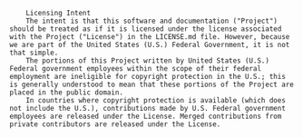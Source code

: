 		Licensing Intent
		The intent is that this software and documentation ("Project") should be treated as if it is licensed under the license associated with the Project ("License") in the LICENSE.md file. However, because we are part of the United States (U.S.) Federal Government, it is not that simple.
		The portions of this Project written by United States (U.S.) Federal government employees within the scope of their federal employment are ineligible for copyright protection in the U.S.; this is generally understood to mean that these portions of the Project are placed in the public domain.
		In countries where copyright protection is available (which does not include the U.S.), contributions made by U.S. Federal government employees are released under the License. Merged contributions from private contributors are released under the License.
